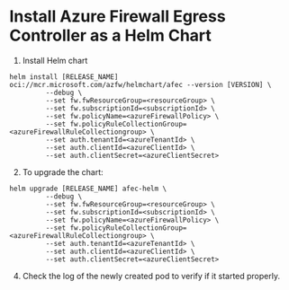 # Install Azure Firewall Egress Controller as a Helm Chart

1. Install Helm chart

```console
helm install [RELEASE_NAME] oci://mcr.microsoft.com/azfw/helmchart/afec --version [VERSION] \
         --debug \
         --set fw.fwResourceGroup=<resourceGroup> \
         --set fw.subscriptionId=<subscriptionId> \
         --set fw.policyName=<azureFirewallPolicy> \
         --set fw.policyRuleCollectionGroup=<azureFirewallRuleCollectiongroup> \
         --set auth.tenantId=<azureTenantId> \
         --set auth.clientId=<azureClientId> \
         --set auth.clientSecret=<azureClientSecret>
```

2. To upgrade the chart:

```console
helm upgrade [RELEASE_NAME] afec-helm \
         --debug \
         --set fw.fwResourceGroup=<resourceGroup> \
         --set fw.subscriptionId=<subscriptionId> \
         --set fw.policyName=<azureFirewallPolicy> \
         --set fw.policyRuleCollectionGroup=<azureFirewallRuleCollectiongroup> \
         --set auth.tenantId=<azureTenantId> \
         --set auth.clientId=<azureClientId> \
         --set auth.clientSecret=<azureClientSecret>
```

4. Check the log of the newly created pod to verify if it started properly.